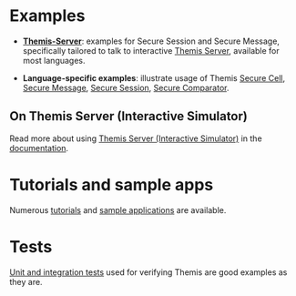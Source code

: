 # Examples

- **[Themis-Server](https://github.com/cossacklabs/themis/tree/master/docs/examples/Themis-server)**: examples for Secure Session and Secure Message, specifically tailored to talk to interactive [Themis Server](https://docs.cossacklabs.com/simulator/interactive/), available for most languages.

- **Language-specific examples**: illustrate usage of Themis [Secure Cell](https://docs.cossacklabs.com/pages/secure-cell-cryptosystem/), [Secure Message](https://docs.cossacklabs.com/pages/secure-message-cryptosystem/), [Secure Session](https://docs.cossacklabs.com/pages/secure-session-cryptosystem/), [Secure Comparator](https://docs.cossacklabs.com/pages/secure-comparator-cryptosystem/).

## On Themis Server (Interactive Simulator)    

Read more about using [Themis Server (Interactive Simulator)](https://docs.cossacklabs.com/simulator/interactive/) in the [documentation](https://docs.cossacklabs.com/pages/using-themis-server/).

# Tutorials and sample apps

Numerous [tutorials](https://github.com/cossacklabs/themis#tutorials) and [sample applications](https://github.com/cossacklabs/themis#sample-projects) are available.

# Tests

[Unit and integration tests](https://github.com/cossacklabs/themis/tree/master/tests) used for verifying Themis are good examples as they are. 
